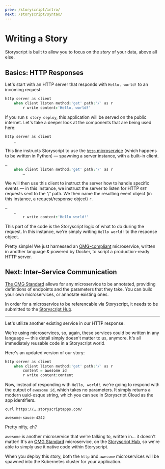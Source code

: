 ```yaml
---
prev: /storyscript/intro/
next: /storyscript/syntax/
---
```


# Writing a Story

Storyscript is built to allow you to focus on the *story* of your data, above all else.

## Basics: HTTP Responses
Let's start with an HTTP server that responds with `Hello, world!` to an incoming request:

```coffee
http server as client
    when client listen method:'get' path:'/' as r
        r write content:'Hello, world!'
```

If you run `$ story deploy`, this application will be served on the public internet. Let's take a deeper look at the components that are being used here:

```coffee
http server as client
    …
```

This line instructs Storyscript to use the [`http` microservice](https://hub.storyscript.io/service/http) (which happens to be written in Python) — spawning a server instance, with a built–in client.

```coffee
…
    when client listen method:'get' path:'/' as r
        …
```

We will then use this client to instruct the server how to handle specific events — in this instance, we instruct the server to listen for HTTP `GET` requests sent to the '/' path. We then name the resulting event object (in this instance, a request/response object) `r`.

```coffee
…
    …
        r write content:'Hello world!'
```
This part of the code is the Storyscript logic of what to do during the request. In this instance, we're simply writing `Hello world!` to the response object.

Pretty simple! We just harnessed an [OMG-compliant](https://microservice.guide/) microservice, written in another language & powered by Docker, to script a production-ready HTTP server.

## Next: Inter–Service Communication

[The OMG Standard](https://microservice.guide/) allows for any microservice to be annotated, providing definitions of endpoints and the parameters that they take. You can build your own microservices, or annotate existing ones.

In order for a microservice to be referencable via Storyscript, it needs to be submitted to the [Storyscript Hub](https://hub.storyscript.io).

-------------

Let's utilize another existing service in our HTTP response.

We're using microservices, so, again, these services could be written in any language — this detail simply doesn't matter to us, anymore. It's all immediately reusable code in a Storyscript world.

Here's an updated version of our story:

```coffee
http server as client
    when client listen method:'get' path:'/' as r
        content = awesome id
        r write content:content
```

Now, instead of responding with `Hello, world!`, we're going to respond with the output of `awesome id`, which takes no parameters. It simply returns a modern uuid-esque string, which you can see in Storyscript Cloud as the app identifiers.

```shell
curl https://….storyscriptapps.com/
```
```
awesome-sauce-4242
```

Pretty nifty, eh?

`awesome` is another microservice that we're talking to, written in… it doesn't matter! It's an [OMG Standard](https://microservice.guide/) microservice, on the [Storyscript Hub](https://hub.storyscript.io/), so we're able to simply use it native code within Storyscript.

When you deploy this story, both the `http` and `awesome` microservices will be spawned into the Kubernetes cluster for your application.
